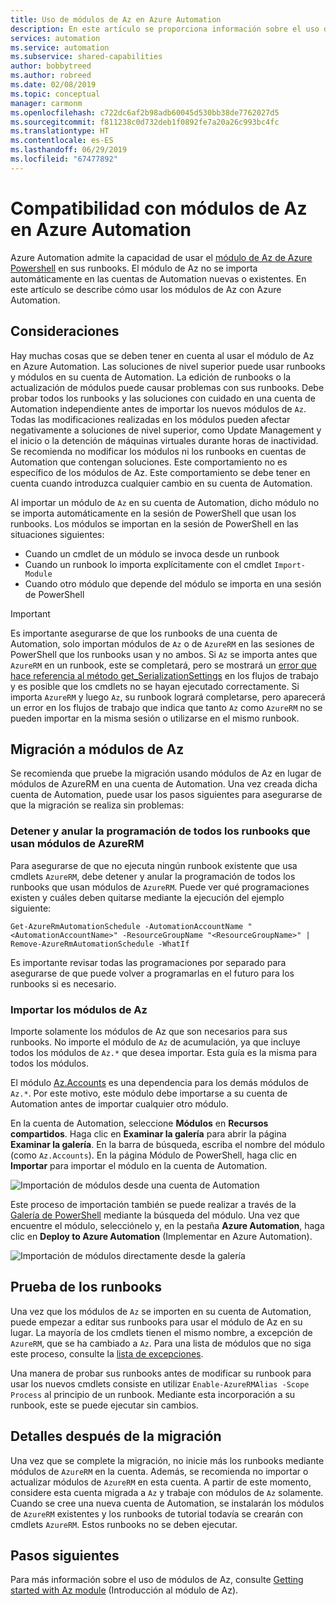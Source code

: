 ```yaml
---
title: Uso de módulos de Az en Azure Automation
description: En este artículo se proporciona información sobre el uso de módulos de Az en Azure Automation
services: automation
ms.service: automation
ms.subservice: shared-capabilities
author: bobbytreed
ms.author: robreed
ms.date: 02/08/2019
ms.topic: conceptual
manager: carmonm
ms.openlocfilehash: c722dc6af2b98adb60045d530bb38de7762027d5
ms.sourcegitcommit: f811238c0d732deb1f0892fe7a20a26c993bc4fc
ms.translationtype: HT
ms.contentlocale: es-ES
ms.lasthandoff: 06/29/2019
ms.locfileid: "67477892"
---
```

# <a name="az-module-support-in-azure-automation"></a>Compatibilidad con módulos de Az en Azure Automation

Azure Automation admite la capacidad de usar el [módulo de Az de Azure Powershell](/powershell/azure/new-azureps-module-az?view=azps-1.1.0) en sus runbooks. El módulo de Az no se importa automáticamente en las cuentas de Automation nuevas o existentes. En este artículo se describe cómo usar los módulos de Az con Azure Automation.

## <a name="considerations"></a>Consideraciones

Hay muchas cosas que se deben tener en cuenta al usar el módulo de Az en Azure Automation. Las soluciones de nivel superior puede usar runbooks y módulos en su cuenta de Automation. La edición de runbooks o la actualización de módulos puede causar problemas con sus runbooks. Debe probar todos los runbooks y las soluciones con cuidado en una cuenta de Automation independiente antes de importar los nuevos módulos de `Az`. Todas las modificaciones realizadas en los módulos pueden afectar negativamente a soluciones de nivel superior, como Update Management y el inicio o la detención de máquinas virtuales durante horas de inactividad. Se recomienda no modificar los módulos ni los runbooks en cuentas de Automation que contengan soluciones. Este comportamiento no es específico de los módulos de Az. Este comportamiento se debe tener en cuenta cuando introduzca cualquier cambio en su cuenta de Automation.

Al importar un módulo de `Az` en su cuenta de Automation, dicho módulo no se importa automáticamente en la sesión de PowerShell que usan los runbooks. Los módulos se importan en la sesión de PowerShell en las situaciones siguientes:

* Cuando un cmdlet de un módulo se invoca desde un runbook
* Cuando un runbook lo importa explícitamente con el cmdlet `Import-Module`
* Cuando otro módulo que depende del módulo se importa en una sesión de PowerShell

> [!IMPORTANT]
> Es importante asegurarse de que los runbooks de una cuenta de Automation, solo importan módulos de `Az` o de `AzureRM` en las sesiones de PowerShell que los runbooks usan y no ambos. Si `Az` se importa antes que `AzureRM` en un runbook, este se completará, pero se mostrará un [error que hace referencia al método get_SerializationSettings](troubleshoot/runbooks.md#get-serializationsettings) en los flujos de trabajo y es posible que los cmdlets no se hayan ejecutado correctamente. Si importa `AzureRM` y luego `Az`, su runbook logrará completarse, pero aparecerá un error en los flujos de trabajo que indica que tanto `Az` como `AzureRM` no se pueden importar en la misma sesión o utilizarse en el mismo runbook.

## <a name="migrating-to-az-modules"></a>Migración a módulos de Az

Se recomienda que pruebe la migración usando módulos de Az en lugar de módulos de AzureRM en una cuenta de Automation. Una vez creada dicha cuenta de Automation, puede usar los pasos siguientes para asegurarse de que la migración se realiza sin problemas:

### <a name="stop-and-unschedule-all-runbook-that-uses-azurerm-modules"></a>Detener y anular la programación de todos los runbooks que usan módulos de AzureRM

Para asegurarse de que no ejecuta ningún runbook existente que usa cmdlets `AzureRM`, debe detener y anular la programación de todos los runbooks que usan módulos de `AzureRM`. Puede ver qué programaciones existen y cuáles deben quitarse mediante la ejecución del ejemplo siguiente:

  ```powershell-interactive
  Get-AzureRmAutomationSchedule -AutomationAccountName "<AutomationAccountName>" -ResourceGroupName "<ResourceGroupName>" | Remove-AzureRmAutomationSchedule -WhatIf
  ```

Es importante revisar todas las programaciones por separado para asegurarse de que puede volver a programarlas en el futuro para los runbooks si es necesario.

### <a name="import-the-az-modules"></a>Importar los módulos de Az

Importe solamente los módulos de Az que son necesarios para sus runbooks. No importe el módulo de `Az` de acumulación, ya que incluye todos los módulos de `Az.*` que desea importar. Esta guía es la misma para todos los módulos.

El módulo [Az.Accounts](https://www.powershellgallery.com/packages/Az.Accounts/1.1.0) es una dependencia para los demás módulos de `Az.*`. Por este motivo, este módulo debe importarse a su cuenta de Automation antes de importar cualquier otro módulo.

En la cuenta de Automation, seleccione **Módulos** en **Recursos compartidos**. Haga clic en **Examinar la galería** para abrir la página **Examinar la galería**.  En la barra de búsqueda, escriba el nombre del módulo (como `Az.Accounts`). En la página Módulo de PowerShell, haga clic en **Importar** para importar el módulo en la cuenta de Automation.

![Importación de módulos desde una cuenta de Automation](media/az-modules/import-module.png)

Este proceso de importación también se puede realizar a través de la [Galería de PowerShell](https://www.powershellgallery.com) mediante la búsqueda del módulo. Una vez que encuentre el módulo, selecciónelo y, en la pestaña **Azure Automation**, haga clic en **Deploy to Azure Automation** (Implementar en Azure Automation).

![Importación de módulos directamente desde la galería](media/az-modules/import-gallery.png)

## <a name="test-your-runbooks"></a>Prueba de los runbooks

Una vez que los módulos de `Az` se importen en su cuenta de Automation, puede empezar a editar sus runbooks para usar el módulo de Az en su lugar. La mayoría de los cmdlets tienen el mismo nombre, a excepción de `AzureRM`, que se ha cambiado a `Az`. Para una lista de módulos que no siga este proceso, consulte la [lista de excepciones](/powershell/azure/migrate-from-azurerm-to-az#update-cmdlets-modules-and-parameters).

Una manera de probar sus runbooks antes de modificar su runbook para usar los nuevos cmdlets consiste en utilizar `Enable-AzureRMAlias -Scope Process` al principio de un runbook. Mediante esta incorporación a su runbook, este se puede ejecutar sin cambios.

## <a name="after-migration-details"></a>Detalles después de la migración

Una vez que se complete la migración, no inicie más los runbooks mediante módulos de `AzureRM` en la cuenta. Además, se recomienda no importar o actualizar módulos de `AzureRM` en esta cuenta. A partir de este momento, considere esta cuenta migrada a `Az` y trabaje con módulos de `Az` solamente. Cuando se cree una nueva cuenta de Automation, se instalarán los módulos de `AzureRM` existentes y los runbooks de tutorial todavía se crearán con cmdlets `AzureRM`. Estos runbooks no se deben ejecutar.

## <a name="next-steps"></a>Pasos siguientes

Para más información sobre el uso de módulos de Az, consulte [Getting started with Az module](/powershell/azure/get-started-azureps?view=azps-1.1.0) (Introducción al módulo de Az).
